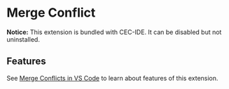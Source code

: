 # Merge Conflict

**Notice:** This extension is bundled with CEC-IDE. It can be disabled but not uninstalled.

## Features

See [Merge Conflicts in VS Code](https://code.visualstudio.com/docs/editor/versioncontrol#_merge-conflicts) to learn about features of this extension.
